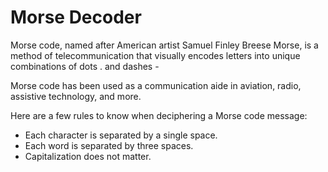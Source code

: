 # Morse Decoder
Morse code, named after American artist Samuel Finley Breese Morse, is a method of telecommunication that visually encodes letters into unique combinations of dots . and dashes -

Morse code has been used as a communication aide in aviation, radio, assistive technology, and more.

Here are a few rules to know when deciphering a Morse code message:
* Each character is separated by a single space.
* Each word is separated by three spaces.
* Capitalization does not matter.